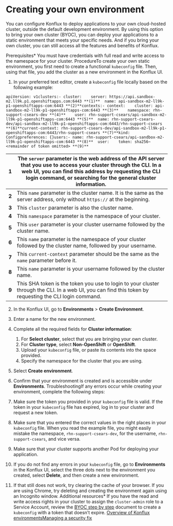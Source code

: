 Creating your own environment
=============================

You can configure Konflux to deploy applications to your own cloud-hosted cluster, outside the default development environment. By using this option to bring your own cluster (BYOC), you can deploy your applications to a static environment that meets your specific needs. And if you bring your own cluster, you can still access all the features and benefits of Konflux.

Prerequisites* You must have credentials with full read and write access to the namespace for your cluster.
ProcedureTo create your own static environment, you first need to create a functional `kubeconfig` file. Then, using that file, you add the cluster as a new environment in the Konflux UI.

1. In your preferred text editor, create a `kubeconfig` file locally based on the following example:


```
apiVersion: v1clusters:- cluster:    server: https://api.sandbox-m2.ll9k.p1.openshiftapps.com:6443 **(1)**  name: api-sandbox-m2-ll9k-p1-openshiftapps-com:6443 **(2)**contexts:- context:    cluster: api-sandbox-m2-ll9k-p1-openshiftapps-com:6443 **(3)**    namespace: rhn-support-csears-dev **(4)**    user: rhn-support-csears/api-sandbox-m2-ll9k-p1-openshiftapps-com:6443 **(5)**  name: rhn-support-csears-dev/api-sandbox-m2-ll9k-p1-openshiftapps-com:6443/rhn-support-csears **(6)**current-context: rhn-support-csears-dev/api-sandbox-m2-ll9k-p1-openshiftapps-com:6443/rhn-support-csears **(7)**kind: Configpreferences: {}users:- name: rhn-support-csears/api-sandbox-m2-ll9k-p1-openshiftapps-com:6443 **(8)**  user:    token: sha256~<remainder of token omitted> **(9)**
```


| **1** | The `server` parameter is the web address of the API server that you use to access your cluster through the CLI. In a web UI, you can find this address by requesting the CLI login command, or searching for the general cluster information. |
| --- | --- |
| **2** | This `name` parameter is the cluster name. It is the same as the server address, only without `https://` at the beginning. |
| **3** | This `cluster` parameter is also the cluster name. |
| **4** | This `namespace` parameter is the namespace of your cluster. |
| **5** | This `user` parameter is your cluster username followed by the cluster name. |
| **6** | This `name` parameter is the namespace of your cluster followed by the cluster name, followed by your username. |
| **7** | This `current-context` parameter should be the same as the `name` parameter before it. |
| **8** | This `name` parameter is your username followed by the cluster name. |
| **9** | This SHA token is the token you use to login to your cluster through the CLI. In a web UI, you can find this token by requesting the CLI login command. |
2. In the Konflux UI, go to **Environments** > **Create Environment**.
3. Enter a name for the new environment.
4. Complete all the required fields for **Cluster information**:


	1. For **Select cluster**, select that you are bringing your own cluster.
	2. For **Cluster type**, select **Non-OpenShift** or **OpenShift**.
	3. Upload your `kubeconfig` file, or paste its contents into the space provided.
	4. Specify the namespace for the cluster that you are using.
5. Select **Create environment**.
6. Confirm that your environment is created and is accessible under **Environments**.
TroubleshootingIf any errors occur while creating your environment, complete the following steps:

1. Make sure the token you provided in your `kubeconfig` file is valid. If the token in your `kubeconfig` file has expired, log in to your cluster and request a new token.
2. Make sure that you entered the correct values in the right places in your `kubeconfig` file. When you read the example file, you might easily mistake the namespace, `rhn-support-csears-dev`, for the username, `rhn-support-csears`, and vice versa.
3. Make sure that your cluster supports another Pod for deploying your application.
4. If you do not find any errors in your `kubeconfig` file, go to **Environments** in the Konflux UI, select the three dots next to the environment you created, select **Delete**, and then create a new environment.
5. If that still does not work, try clearing the cache of your browser. If you are using Chrome, try deleting and creating the environment again using an Incognito window.
Additional resources* If you have the read and write access rights in your cluster to assign the `cluster-admin` role to a Service Account, review the [BYOC step by step](https://gist.github.com/jannfis/07095088c0b5a10681db3b48fd197641) document to create a `kubeconfig` with a token that doesn’t expire.
[Overview of Konflux environments](../con_overview_of_environments/)[Managing a security fix](../../managing-applications/proc-managing_applications/)